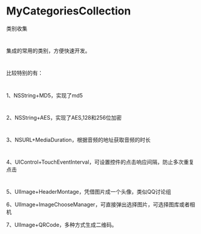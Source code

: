 # MyCategoriesCollection
类别收集
#
集成的常用的类别，方便快速开发。
#
比较特别的有：
#
1、NSString+MD5，实现了md5
#
2、NSString+AES，实现了AES,128和256位加密
#
3、NSURL+MediaDuration，根据音频的地址获取音频的时长
#
4、UIControl+TouchEventInterval，可设置控件的点击响应间隔，防止多次重复点击
#
5、UIImage+HeaderMontage，凭借图片成一个头像，类似QQ讨论组

6、UIImage+ImageChooseManager，可直接弹出选择图片，可选择图库或者相机

7、UIImage+QRCode，多种方式生成二维码。
